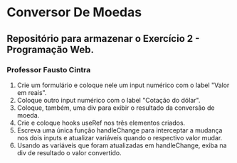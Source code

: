 ﻿# Conversor De Moedas
## Repositório para armazenar o Exercício 2 - Programação Web. 
### Professor Fausto Cintra
1. Crie um formulário e coloque nele um input numérico com o label "Valor em reais".
2. Coloque outro input numérico com o label "Cotação do dólar".
3. Coloque, também, uma div para exibir o resultado da conversão de moeda.
4. Crie e coloque hooks useRef nos três elementos criados.
5. Escreva uma única função handleChange para interceptar a mudança nos dois inputs e atualizar variáveis quando o respectivo valor mudar.
6. Usando as variáveis que foram atualizadas em handleChange, exiba na div de resultado o valor convertido.

